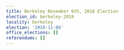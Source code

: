 ```yaml
---
title: Berkeley November 6th, 2018 Election
election_id: berkeley-2018
locality: berkeley
election: '2018-11-06'
office_elections: []
referendums: []
---
```

